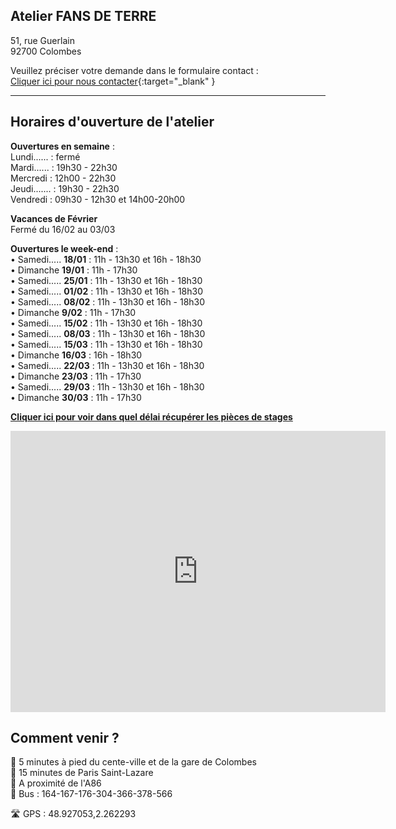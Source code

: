## Atelier FANS DE TERRE  
51, rue Guerlain  
92700 Colombes  

Veuillez préciser votre demande dans le formulaire contact :  
[Cliquer ici pour nous contacter](https://docs.google.com/forms/d/e/1FAIpQLScDnAGxa7UlusJ0sVcahW_FnYDXCc4BQsAE5W8vGXzb9_z4pg/viewform?entry.1318731939&entry.625861564&entry.1682638982&entry.1661862399&entry.635975601){:target="_blank" }   


---  
## Horaires d'ouverture de l'atelier      

**Ouvertures en semaine** :     
Lundi...... : fermé  
Mardi...... : 19h30 - 22h30  
Mercredi :  12h00 - 22h30  
Jeudi....... : 19h30 - 22h30   
Vendredi : 09h30 - 12h30 et 14h00-20h00   

**Vacances de Février**  
Fermé du 16/02 au 03/03  

**Ouvertures le week-end** :       
•	Samedi..... **18/01** : 11h - 13h30 et 16h - 18h30   
•	Dimanche **19/01** : 11h - 17h30  
•	Samedi..... **25/01** : 11h - 13h30 et 16h - 18h30   
•	Samedi..... **01/02** : 11h - 13h30 et 16h - 18h30   
•	Samedi..... **08/02** : 11h - 13h30 et 16h - 18h30   
•	Dimanche **9/02** : 11h - 17h30  
•	Samedi..... **15/02** : 11h - 13h30 et 16h - 18h30   
•	Samedi..... **08/03** : 11h - 13h30 et 16h - 18h30   
•	Samedi..... **15/03** : 11h - 13h30 et 16h - 18h30   
•	Dimanche **16/03** : 16h - 18h30  
•	Samedi..... **22/03** : 11h - 13h30 et 16h - 18h30   
•	Dimanche **23/03** : 11h - 17h30  
•	Samedi..... **29/03** : 11h - 13h30 et 16h - 18h30   
•	Dimanche **30/03** : 11h - 17h30  

  
**[Cliquer ici pour voir dans quel délai récupérer les pièces de stages](recuperation_pieces)**  
  
<iframe src="https://www.google.com/maps/embed?pb=!1m18!1m12!1m3!1d2621.3848954030345!2d2.260071015676809!3d48.92711037929425!2m3!1f0!2f0!3f0!3m2!1i1024!2i768!4f13.1!3m3!1m2!1s0x47e665e842c643b1%3A0x925e853e4532c!2sAtelier%20Fans%20de%20Terre!5e0!3m2!1sfr!2sfr!4v1614334056042!5m2!1sfr!2sfr" width="600" height="450" style="border:0;" allowfullscreen="" loading="lazy"></iframe>
 
## Comment venir ?

:footprints: 5 minutes à pied du cente-ville et de la gare de Colombes  
:train2: 15 minutes de Paris Saint-Lazare  
:car: A proximité de l'A86  
:bus: Bus : 164-167-176-304-366-378-566

 :motorway: GPS : 48.927053,2.262293

